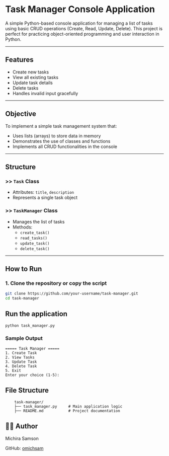 # Task Manager Console Application

A simple Python-based console application for managing a list of tasks using basic CRUD operations (Create, Read, Update, Delete). This project is perfect for practicing object-oriented programming and user interaction in Python.

---

##  Features

-  Create new tasks
-  View all existing tasks
-  Update task details
-  Delete tasks
-  Handles invalid input gracefully

---

##  Objective

To implement a simple task management system that:
- Uses lists (arrays) to store data in memory
- Demonstrates the use of classes and functions
- Implements all CRUD functionalities in the console

---

##  Structure

### >> `Task` Class
- Attributes: `title`, `description`
- Represents a single task object

### >> `TaskManager` Class
- Manages the list of tasks
- Methods:
  - `create_task()`
  - `read_tasks()`
  - `update_task()`
  - `delete_task()`

---

##  How to Run

### 1. Clone the repository or copy the script
```bash
git clone https://github.com/your-username/task-manager.git
cd task-manager

```


## Run the application
```
python task_manager.py
```

### Sample Output
```
===== Task Manager =====
1. Create Task
2. View Tasks
3. Update Task
4. Delete Task
5. Exit
Enter your choice (1-5): 
```

## File Structure

```
    task-manager/
    ├── task_manager.py     # Main application logic
    ├── README.md           # Project documentation
```
## 👨‍💻 Author
Michira Samson

GitHub: <a href="https://github.com/omichsam">omichsam</a>